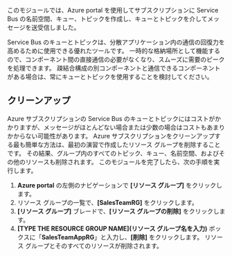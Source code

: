 このモジュールでは、Azure portal を使用してサブスクリプションに Service Bus の名前空間、キュー、トピックを作成し、キューとトピックを介してメッセージを送受信しました。

Service Bus のキューとトピックは、分散アプリケーション内の通信の回復力を高めるために使用できる優れたツールです。 一時的な格納場所として機能するので、コンポーネント間の直接通信の必要がなくなり、スムーズに需要のピークを処理できます。 疎結合構成の別コンポーネントと通信できるコンポーネントがある場合は、常にキューとトピックを使用することを検討してください。

## <a name="clean-up"></a>クリーンアップ

Azure サブスクリプションの Service Bus のキューとトピックにはコストがかかりますが、メッセージがほとんどない場合または少数の場合はコストもあまりかからない可能性があります。 Azure サブスクリプションをクリーンアップする最も簡単な方法は、最初の演習で作成したリソース グループを削除することです。 その結果、グループ内のすべてのトピック、キュー、名前空間、およびその他のリソースも削除されます。 このモジュールを完了したら、次の手順を実行します。

1. **Azure portal** の左側のナビゲーションで **[リソース グループ]** をクリックします。
1. リソース グループの一覧で、**[SalesTeamRG]** をクリックします。
1. **[リソース グループ]** ブレードで、**[リソース グループの削除]** をクリックします。
1. **[TYPE THE RESOURCE GROUP NAME]\(リソース グループ名を入力\)** ボックスに「**SalesTeamAppRG**」と入力し、**[削除]** をクリックします。 リソース グループとそのすべてのリソースが削除されます。